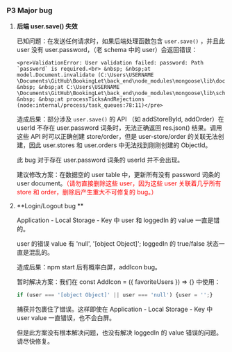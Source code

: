 ### P3 Major bug

1. **后端 user.save() 失效**

   已知问题：在发送任何请求时，如果后端处理函数包含 `user.save()` ，并且此 user 没有 user.password，（老 schema 中的 user）会返回错误：

   ```
   <pre>ValidationError: User validation failed: password: Path `password` is required.<br> &nbsp; &nbsp;at model.Document.invalidate (C:\Users\USERNAME \Documents\GitHub\BookingLet\back_end\node_modules\mongoose\lib\document.js:2970:32) &nbsp; &nbsp;at C:\Users\USERNAME \Documents\GitHub\BookingLet\back_end\node_modules\mongoose\lib\schematype.js:1333:9<br> &nbsp; &nbsp;at processTicksAndRejections (node:internal/process/task_queues:78:11)</pre>
   ```

   

   造成后果：部分涉及 `user.save()` 的 API （如 addStoreById,  addOrder）在 userId 不存在 user.password 词条时，无法正确返回 res.json() 结果。调用这些 API 时可以正确创建 store/order，但是 user-store/order 的关联无法创建，因此 user.stores 和 user.orders 中无法找到刚刚创建的 ObjectId。

   此 bug 对于存在 user.password 词条的 userId 并不会出现。

   建议修改方案：在数据空的 user table 中，更新所有没有 password 词条的 user document。<font color='red'>（请勿直接删除这些 user，因为这些 user 关联着几乎所有 store 和 order，删除后产生重大不可修复的 bug。）</font>

   

2. **Login/Logout bug **

   Application - Local Storage - Key 中 user 和 loggedIn 的 value 一直是错的。

   user 的错误 value 有 'null', '[object Object]'; loggedIn 的 true/false 状态一直是混乱的。

   

   造成后果：npm start 后有概率白屏，addIcon bug。

   

   暂时解决方案：我们在 const AddIcon = ({ favoriteUsers }) => {} 中使用：

   ```javascript
   if (user === '[object Object]' || user === 'null') {user = '';}
   ```

   捕获并包裹住了错误。这样即使在 Application - Local Storage - Key 中 user value 一直错误，也不会白屏。

   

   但是此方案没有根本解决问题，也没有解决 loggedIn 的 value 错误的问题。请尽快修复。